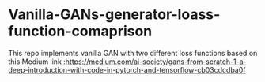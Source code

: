 # Vanilla-GANs-generator-loass-function-comaprison
This repo implements vanilla GAN with two different loss functions based on this Medium link :https://medium.com/ai-society/gans-from-scratch-1-a-deep-introduction-with-code-in-pytorch-and-tensorflow-cb03cdcdba0f
